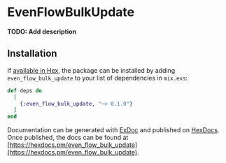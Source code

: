 # EvenFlowBulkUpdate

**TODO: Add description**

## Installation

If [available in Hex](https://hex.pm/docs/publish), the package can be installed
by adding `even_flow_bulk_update` to your list of dependencies in `mix.exs`:

```elixir
def deps do
  [
    {:even_flow_bulk_update, "~> 0.1.0"}
  ]
end
```

Documentation can be generated with [ExDoc](https://github.com/elixir-lang/ex_doc)
and published on [HexDocs](https://hexdocs.pm). Once published, the docs can
be found at [https://hexdocs.pm/even_flow_bulk_update](https://hexdocs.pm/even_flow_bulk_update).

